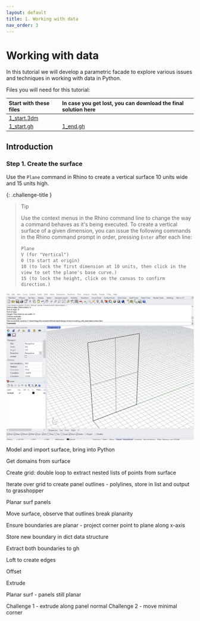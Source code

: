 ```yaml
---
layout: default
title: 1. Working with data
nav_order: 3
---
```


# Working with data

In this tutorial we will develop a parametric facade to explore various issues and techniques in working with data in Python.

Files you will need for this tutorial:

| Start with these files          | In case you get lost, you can download the final solution here |
| :------------------------------ | :------------------------------------------------------------- |
| [1_start.3dm](data/1_start.3dm) |                                                                |
| [1_start.gh](data/1_start.gh)   | [1_end.gh](data/1_end.gh)                                      |

## Introduction

### Step 1. Create the surface

Use the `Plane` command in Rhino to create a vertical surface 10 units wide and 15 units high.

{: .challenge-title }

> Tip
>
> Use the context menus in the Rhino command line to change the way a command behaves as it's being executed. To create a vertical surface of a given dimension, you can issue the following commands in the Rhino command prompt in order, pressing `Enter` after each line:
>
> ```
> Plane
> V (for "Vertical")
> 0 (to start at origin)
> 10 (to lock the first dimension at 10 units, then click in the view to set the plane's base curve.)
> 15 (to lock the height, click on the canvas to confirm direction.)
> ```

![](images/1_01.png)

Model and import surface, bring into Python

Get domains from surface

Create grid: double loop to extract nested lists of points from surface

Iterate over grid to create panel outlines - polylines, store in list and output to grasshopper

Planar surf panels

Move surface, observe that outlines break planarity

Ensure boundaries are planar - project corner point to plane along x-axis

Store new boundary in dict data structure

Extract both boundaries to gh

Loft to create edges

Offset

Extrude

Planar surf - panels still planar

Challenge 1 - extrude along panel normal
Challenge 2 - move minimal corner
